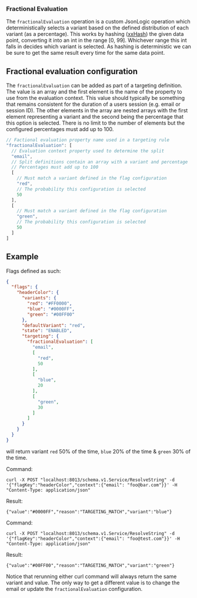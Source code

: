 ### Fractional Evaluation

The `fractionalEvaluation` operation is a custom JsonLogic operation which deterministically selects a variant based on
the defined distribution of each variant (as a percentage). This works by hashing ([xxHash](https://cyan4973.github.io/xxHash/))
the given data point, converting it into an int in the range [0, 99]. Whichever range this int falls in decides which variant
is selected. As hashing is deterministic we can be sure to get the same result every time for the same data point.

## Fractional evaluation configuration


The `fractionalEvaluation` can be added as part of a targeting definition. The value is an array and the first element is the name of the property to use from the evaluation context. This value should typically be something that remains consistent for the duration of a users session (e.g. email or session ID). The other elements in the array are nested arrays with the first element representing a variant and the second being the percentage that this option is selected. There is no limit to the number of elements but the configured percentages must add up to 100.

```js
// Factional evaluation property name used in a targeting rule
"fractionalEvaluation": [
  // Evaluation context property used to determine the split
  "email",
  // Split definitions contain an array with a variant and percentage
  // Percentages must add up to 100
  [
    // Must match a variant defined in the flag configuration
    "red",
    // The probability this configuration is selected
    50
  ],
  [
    // Must match a variant defined in the flag configuration
    "green",
    // The probability this configuration is selected
    50
  ]
]
```

## Example

Flags defined as such:

```json
{
  "flags": {
    "headerColor": {
      "variants": {
        "red": "#FF0000",
        "blue": "#0000FF",
        "green": "#00FF00"
      },
      "defaultVariant": "red",
      "state": "ENABLED",
      "targeting": {
        "fractionalEvaluation": [
          "email",
          [
            "red",
            50
          ],
          [
            "blue",
            20
          ],
          [
            "green",
            30
          ]
        ]
      }
    }
  }
}
```

will return variant `red` 50% of the time, `blue` 20% of the time & `green` 30% of the time.

Command:

```shell
curl -X POST "localhost:8013/schema.v1.Service/ResolveString" -d '{"flagKey":"headerColor","context":{"email": "foo@bar.com"}}' -H "Content-Type: application/json"
```

Result:

```shell
{"value":"#0000FF","reason":"TARGETING_MATCH","variant":"blue"}
```

Command:

```shell
curl -X POST "localhost:8013/schema.v1.Service/ResolveString" -d '{"flagKey":"headerColor","context":{"email": "foo@test.com"}}' -H "Content-Type: application/json"
```

Result:
```
{"value":"#00FF00","reason":"TARGETING_MATCH","variant":"green"}
```

Notice that rerunning either curl command will always return the same variant and value. The only way to get a different value is to change the email or update the `fractionalEvaluation` configuration.

